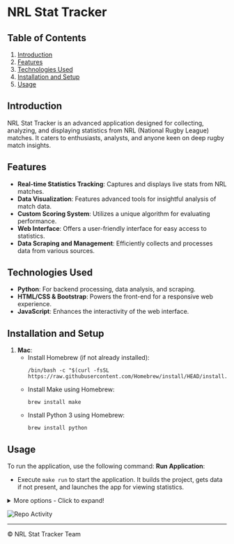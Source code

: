 
# NRL Stat Tracker

## Table of Contents
1. [Introduction](#introduction)
2. [Features](#features)
3. [Technologies Used](#technologies-used)
4. [Installation and Setup](#installation-and-setup)
5. [Usage](#usage)

<a name="introduction"></a>
## Introduction
NRL Stat Tracker is an advanced application designed for collecting, analyzing, and displaying statistics from NRL (National Rugby League) matches. It caters to enthusiasts, analysts, and anyone keen on deep rugby match insights.

<a name="features"></a>
## Features
- **Real-time Statistics Tracking**: Captures and displays live stats from NRL matches.
- **Data Visualization**: Features advanced tools for insightful analysis of match data.
- **Custom Scoring System**: Utilizes a unique algorithm for evaluating performance.
- **Web Interface**: Offers a user-friendly interface for easy access to statistics.
- **Data Scraping and Management**: Efficiently collects and processes data from various sources.

<a name="technologies-used"></a>
## Technologies Used
- **Python**: For backend processing, data analysis, and scraping.
- **HTML/CSS & Bootstrap**: Powers the front-end for a responsive web experience.
- **JavaScript**: Enhances the interactivity of the web interface.

<a name="installation-and-setup"></a>
## Installation and Setup
1. **Mac**:
    - Install Homebrew (if not already installed):
       ```shell
       /bin/bash -c "$(curl -fsSL https://raw.githubusercontent.com/Homebrew/install/HEAD/install.sh)"
       ```
    - Install Make using Homebrew:
       ```shell
       brew install make
       ```
    - Install Python 3 using Homebrew:
         ```shell
         brew install python
         ```

<a name="usage"></a>

## Usage

To run the application, use the following command:
**Run Application**:
   - Execute `make run` to start the application. It builds the project, gets data if not present, and launches the app for viewing statistics.

<details>
<summary>More options - Click to expand!</summary>

To use the NRL Stat Tracker, follow these guidelines based on the provided `makefile`:

1. **Build the Project**: 
   - Run `make build` to set up a Python virtual environment, upgrade pip, and install required dependencies from `requirements.txt`.

2. **Update Statistics**: 
   - Use `make updateStats` to update team statistics. This command builds the project and then updates the teams and ladder information.

3. **Update Teams**:
   - Run `make updateTeams` to specifically update team data. This command also involves building the project.

4. **Update Rounds**:
   - Use `make updateRounds` to update round-specific information. This command first builds the project.

5. **Get Data**: 
   - Run `make getData` to retrieve all necessary data for the application. This command builds the project, updates stats, and fetches additional data.

6. **Clean the Project**:
   - `make clean` removes the virtual environment and temporary files.
   - `make cleanAll` performs a more comprehensive clean-up, including all data and logs.

7. **Attempt to Clean All**:
   - Run `make tryCleanAll` to attempt a full cleanup; suppresses error messages if any steps fail.

8. **Start Fresh**:
   - Use `make fresh` to clean the project completely and start fresh by building the project and fetching new data.

9. **Backup and Restore**:
   - `make backup` handles backup creation, encryption, and uploading to storage.
   - `make getBackup` downloads, decrypts, and restores data from the backup.
   - `make uploadBackup` and `make downloadBackup` specifically handle uploading and downloading backups.
   - `make encryptBackup` and `make decryptBackup` are used for encrypting and decrypting backups.
   - `make restoreBackup` and `make cleanBackup` are used to restore data from backups and clean up backup files, respectively.

10. **Prepare for Backup Upload**:
   - `make prep-upload` prepares for uploading the backup by cleaning up unnecessary files.

</details>

<a name="Repo Activity"></a>

![Repo Activity](https://repobeats.axiom.co/api/embed/7866c9790deba0baf63ca1688b209130b306ea4e.svg "Repobeats analytics image")


---
© NRL Stat Tracker Team
